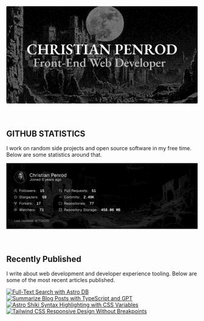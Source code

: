 
<picture>
  <source media="(prefers-color-scheme: dark)" srcset="assets/banner.dark.png?v=3d31fe52-3762-4627-a2fc-69205f5d71c4" width="843px" />
  <source media="(prefers-color-scheme: light)" srcset="assets/banner.light.png?v=3d31fe52-3762-4627-a2fc-69205f5d71c4" width="843px" />
  <img src="assets/banner.dark.png?v=3d31fe52-3762-4627-a2fc-69205f5d71c4" alt="Banner" width="843px" />
</picture>
<br />
<br />
<br />
<h2>GITHUB STATISTICS</h2>
<p>I work on random side projects and open source software in my free time. Below are some statistics around that.</p>
<picture>
  <source media="(prefers-color-scheme: dark)" srcset="assets/statistics.dark.png?v=3d31fe52-3762-4627-a2fc-69205f5d71c4" width="843px" />
  <source media="(prefers-color-scheme: light)" srcset="assets/statistics.light.png?v=3d31fe52-3762-4627-a2fc-69205f5d71c4" width="843px" />
  <img src="assets/statistics.dark.png?v=3d31fe52-3762-4627-a2fc-69205f5d71c4" alt="Github Statistics" width="843px" />
</picture>
<br />
<br />
<br />
<h2>Recently Published</h2>
<p>I write about web development and developer experience tooling. Below are some of the most recent articles published.</p>
<a href="https://christianpenrod.com/blog/full-text-search-with-astro-db"><img src="https://christianpenrod.com/blog/full-text-search-with-astro-db.png?v=3d31fe52-3762-4627-a2fc-69205f5d71c4" alt="Full-Text Search with Astro DB" width="421px" /></a>
<a href="https://christianpenrod.com/blog/summarize-blog-posts-with-typescript-and-gpt"><img src="https://christianpenrod.com/blog/summarize-blog-posts-with-typescript-and-gpt.png?v=3d31fe52-3762-4627-a2fc-69205f5d71c4" alt="Summarize Blog Posts with TypeScript and GPT" width="421px" /></a>
<a href="https://christianpenrod.com/blog/astro-shiki-syntax-highlighting-with-css-variables"><img src="https://christianpenrod.com/blog/astro-shiki-syntax-highlighting-with-css-variables.png?v=3d31fe52-3762-4627-a2fc-69205f5d71c4" alt="Astro Shiki Syntax Highlighting with CSS Variables" width="421px" /></a>
<a href="https://christianpenrod.com/blog/tailwindcss-responsive-design-without-breakpoints"><img src="https://christianpenrod.com/blog/tailwindcss-responsive-design-without-breakpoints.png?v=3d31fe52-3762-4627-a2fc-69205f5d71c4" alt="Tailwind CSS Responsive Design Without Breakpoints" width="421px" /></a>
